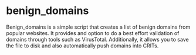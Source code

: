 # benign_domains
Benign_domains is a simple script that creates a list of benign domains from popular websites. It provides and option to do a best effort validation of domains through tools such as VirusTotal. Additionally, it allows you to save the file to disk and also automatically push domains into CRITs.